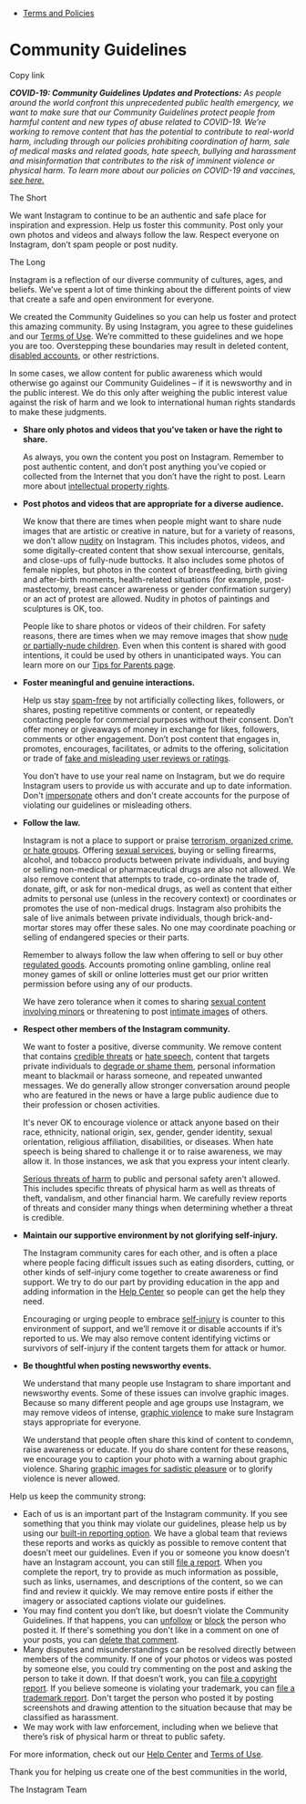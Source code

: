 *   [Terms and Policies](https://help.instagram.com/1417489251945243/?helpref=breadcrumb)

Community Guidelines
====================

Copy link

_**COVID-19: Community Guidelines Updates and Protections:** As people around the world confront this unprecedented public health emergency, we want to make sure that our Community Guidelines protect people from harmful content and new types of abuse related to COVID-19. We’re working to remove content that has the potential to contribute to real-world harm, including through our policies prohibiting coordination of harm, sale of medical masks and related goods, hate speech, bullying and harassment and misinformation that contributes to the risk of imminent violence or physical harm. To learn more about our policies on COVID-19 and vaccines, [see here.](https://help.instagram.com/697825587576762?helpref=faq_content)_

The Short

We want Instagram to continue to be an authentic and safe place for inspiration and expression. Help us foster this community. Post only your own photos and videos and always follow the law. Respect everyone on Instagram, don’t spam people or post nudity.

The Long

Instagram is a reflection of our diverse community of cultures, ages, and beliefs. We’ve spent a lot of time thinking about the different points of view that create a safe and open environment for everyone.

We created the Community Guidelines so you can help us foster and protect this amazing community. By using Instagram, you agree to these guidelines and our [Terms of Use](https://www.instagram.com/legal/terms). We’re committed to these guidelines and we hope you are too. Overstepping these boundaries may result in deleted content, [disabled accounts](https://help.instagram.com/366993040048856?helpref=faq_content), or other restrictions.

In some cases, we allow content for public awareness which would otherwise go against our Community Guidelines – if it is newsworthy and in the public interest. We do this only after weighing the public interest value against the risk of harm and we look to international human rights standards to make these judgments.

*   **Share only photos and videos that you’ve taken or have the right to share.**
    
    As always, you own the content you post on Instagram. Remember to post authentic content, and don’t post anything you’ve copied or collected from the Internet that you don’t have the right to post. Learn more about [intellectual property rights](https://help.instagram.com/126382350847838?helpref=faq_content).
    
*   **Post photos and videos that are appropriate for a diverse audience.**
    
    We know that there are times when people might want to share nude images that are artistic or creative in nature, but for a variety of reasons, we don’t allow [nudity](https://l.instagram.com/?u=https%3A%2F%2Fwww.facebook.com%2Fcommunitystandards%2Fadult_nudity_sexual_activity&e=AT1SEu8IJQcR39RjbzTewlwT1kfKm6fTSpR1kVekzajUhWM_eynzxUShUX8mVy9mLV0su-VUMR5G3KJOWmMFp6UKXfmR5fLfLUAlBsjbWsCGHJ57sg6vrTFiNRGzqNZ3btDMhbwgHhkL0wWujeaSMgFyOCZ1QnwO742_tA) on Instagram. This includes photos, videos, and some digitally-created content that show sexual intercourse, genitals, and close-ups of fully-nude buttocks. It also includes some photos of female nipples, but photos in the context of breastfeeding, birth giving and after-birth moments, health-related situations (for example, post-mastectomy, breast cancer awareness or gender confirmation surgery) or an act of protest are allowed. Nudity in photos of paintings and sculptures is OK, too.
    
    People like to share photos or videos of their children. For safety reasons, there are times when we may remove images that show [nude or partially-nude children](https://l.instagram.com/?u=https%3A%2F%2Fwww.facebook.com%2Fcommunitystandards%2Fchild_nudity_sexual_exploitation&e=AT1SEu8IJQcR39RjbzTewlwT1kfKm6fTSpR1kVekzajUhWM_eynzxUShUX8mVy9mLV0su-VUMR5G3KJOWmMFp6UKXfmR5fLfLUAlBsjbWsCGHJ57sg6vrTFiNRGzqNZ3btDMhbwgHhkL0wWujeaSMgFyOCZ1QnwO742_tA). Even when this content is shared with good intentions, it could be used by others in unanticipated ways. You can learn more on our [Tips for Parents page](https://help.instagram.com/154475974694511/?helpref=faq_content).
    
*   **Foster meaningful and genuine interactions.**
    
    Help us stay [spam-free](https://l.instagram.com/?u=https%3A%2F%2Fwww.facebook.com%2Fcommunitystandards%2Fspam&e=AT1SEu8IJQcR39RjbzTewlwT1kfKm6fTSpR1kVekzajUhWM_eynzxUShUX8mVy9mLV0su-VUMR5G3KJOWmMFp6UKXfmR5fLfLUAlBsjbWsCGHJ57sg6vrTFiNRGzqNZ3btDMhbwgHhkL0wWujeaSMgFyOCZ1QnwO742_tA) by not artificially collecting likes, followers, or shares, posting repetitive comments or content, or repeatedly contacting people for commercial purposes without their consent. Don’t offer money or giveaways of money in exchange for likes, followers, comments or other engagement. Don’t post content that engages in, promotes, encourages, facilitates, or admits to the offering, solicitation or trade of [fake and misleading user reviews or ratings](https://l.instagram.com/?u=https%3A%2F%2Fwww.facebook.com%2Fcommunitystandards%2Ffraud_deception&e=AT1SEu8IJQcR39RjbzTewlwT1kfKm6fTSpR1kVekzajUhWM_eynzxUShUX8mVy9mLV0su-VUMR5G3KJOWmMFp6UKXfmR5fLfLUAlBsjbWsCGHJ57sg6vrTFiNRGzqNZ3btDMhbwgHhkL0wWujeaSMgFyOCZ1QnwO742_tA).
    
    You don’t have to use your real name on Instagram, but we do require Instagram users to provide us with accurate and up to date information. Don't [impersonate](https://l.instagram.com/?u=https%3A%2F%2Fwww.facebook.com%2Fcommunitystandards%2Fmisrepresentation&e=AT1SEu8IJQcR39RjbzTewlwT1kfKm6fTSpR1kVekzajUhWM_eynzxUShUX8mVy9mLV0su-VUMR5G3KJOWmMFp6UKXfmR5fLfLUAlBsjbWsCGHJ57sg6vrTFiNRGzqNZ3btDMhbwgHhkL0wWujeaSMgFyOCZ1QnwO742_tA) others and don't create accounts for the purpose of violating our guidelines or misleading others.
    
*   **Follow the law.**
    
    Instagram is not a place to support or praise [terrorism, organized crime, or hate groups](https://l.instagram.com/?u=https%3A%2F%2Fwww.facebook.com%2Fcommunitystandards%2Fdangerous_individuals_organizations&e=AT1SEu8IJQcR39RjbzTewlwT1kfKm6fTSpR1kVekzajUhWM_eynzxUShUX8mVy9mLV0su-VUMR5G3KJOWmMFp6UKXfmR5fLfLUAlBsjbWsCGHJ57sg6vrTFiNRGzqNZ3btDMhbwgHhkL0wWujeaSMgFyOCZ1QnwO742_tA). Offering [sexual services](https://l.instagram.com/?u=https%3A%2F%2Fwww.facebook.com%2Fcommunitystandards%2Fsexual_solicitation&e=AT1SEu8IJQcR39RjbzTewlwT1kfKm6fTSpR1kVekzajUhWM_eynzxUShUX8mVy9mLV0su-VUMR5G3KJOWmMFp6UKXfmR5fLfLUAlBsjbWsCGHJ57sg6vrTFiNRGzqNZ3btDMhbwgHhkL0wWujeaSMgFyOCZ1QnwO742_tA), buying or selling firearms, alcohol, and tobacco products between private individuals, and buying or selling non-medical or pharmaceutical drugs are also not allowed. We also remove content that attempts to trade, co-ordinate the trade of, donate, gift, or ask for non-medical drugs, as well as content that either admits to personal use (unless in the recovery context) or coordinates or promotes the use of non-medical drugs. Instagram also prohibits the sale of live animals between private individuals, though brick-and-mortar stores may offer these sales. No one may coordinate poaching or selling of endangered species or their parts.
    
    Remember to always follow the law when offering to sell or buy other [regulated goods](https://l.instagram.com/?u=https%3A%2F%2Fwww.facebook.com%2Fcommunitystandards%2Fregulated_goods&e=AT1SEu8IJQcR39RjbzTewlwT1kfKm6fTSpR1kVekzajUhWM_eynzxUShUX8mVy9mLV0su-VUMR5G3KJOWmMFp6UKXfmR5fLfLUAlBsjbWsCGHJ57sg6vrTFiNRGzqNZ3btDMhbwgHhkL0wWujeaSMgFyOCZ1QnwO742_tA). Accounts promoting online gambling, online real money games of skill or online lotteries must get our prior written permission before using any of our products.
    
    We have zero tolerance when it comes to sharing [sexual content involving minors](https://l.instagram.com/?u=https%3A%2F%2Fwww.facebook.com%2Fcommunitystandards%2Fchild_nudity_sexual_exploitation&e=AT1SEu8IJQcR39RjbzTewlwT1kfKm6fTSpR1kVekzajUhWM_eynzxUShUX8mVy9mLV0su-VUMR5G3KJOWmMFp6UKXfmR5fLfLUAlBsjbWsCGHJ57sg6vrTFiNRGzqNZ3btDMhbwgHhkL0wWujeaSMgFyOCZ1QnwO742_tA) or threatening to post [intimate images](https://l.instagram.com/?u=https%3A%2F%2Fwww.facebook.com%2Fcommunitystandards%2Fsexual_exploitation_adults&e=AT1SEu8IJQcR39RjbzTewlwT1kfKm6fTSpR1kVekzajUhWM_eynzxUShUX8mVy9mLV0su-VUMR5G3KJOWmMFp6UKXfmR5fLfLUAlBsjbWsCGHJ57sg6vrTFiNRGzqNZ3btDMhbwgHhkL0wWujeaSMgFyOCZ1QnwO742_tA) of others.
    
*   **Respect other members of the Instagram community.**
    
    We want to foster a positive, diverse community. We remove content that contains [credible threats](https://l.instagram.com/?u=https%3A%2F%2Fwww.facebook.com%2Fcommunitystandards%2Fcredible_violence&e=AT1SEu8IJQcR39RjbzTewlwT1kfKm6fTSpR1kVekzajUhWM_eynzxUShUX8mVy9mLV0su-VUMR5G3KJOWmMFp6UKXfmR5fLfLUAlBsjbWsCGHJ57sg6vrTFiNRGzqNZ3btDMhbwgHhkL0wWujeaSMgFyOCZ1QnwO742_tA) or [hate speech](https://l.instagram.com/?u=https%3A%2F%2Fwww.facebook.com%2Fcommunitystandards%2Fhate_speech&e=AT1SEu8IJQcR39RjbzTewlwT1kfKm6fTSpR1kVekzajUhWM_eynzxUShUX8mVy9mLV0su-VUMR5G3KJOWmMFp6UKXfmR5fLfLUAlBsjbWsCGHJ57sg6vrTFiNRGzqNZ3btDMhbwgHhkL0wWujeaSMgFyOCZ1QnwO742_tA), content that targets private individuals to [degrade or shame them](https://l.instagram.com/?u=https%3A%2F%2Fwww.facebook.com%2Fcommunitystandards%2Fbullying&e=AT1SEu8IJQcR39RjbzTewlwT1kfKm6fTSpR1kVekzajUhWM_eynzxUShUX8mVy9mLV0su-VUMR5G3KJOWmMFp6UKXfmR5fLfLUAlBsjbWsCGHJ57sg6vrTFiNRGzqNZ3btDMhbwgHhkL0wWujeaSMgFyOCZ1QnwO742_tA), personal information meant to blackmail or harass someone, and repeated unwanted messages. We do generally allow stronger conversation around people who are featured in the news or have a large public audience due to their profession or chosen activities.
    
    It's never OK to encourage violence or attack anyone based on their race, ethnicity, national origin, sex, gender, gender identity, sexual orientation, religious affiliation, disabilities, or diseases. When hate speech is being shared to challenge it or to raise awareness, we may allow it. In those instances, we ask that you express your intent clearly.
    
    [Serious threats of harm](https://l.instagram.com/?u=https%3A%2F%2Fwww.facebook.com%2Fcommunitystandards%2Fcredible_violence&e=AT1SEu8IJQcR39RjbzTewlwT1kfKm6fTSpR1kVekzajUhWM_eynzxUShUX8mVy9mLV0su-VUMR5G3KJOWmMFp6UKXfmR5fLfLUAlBsjbWsCGHJ57sg6vrTFiNRGzqNZ3btDMhbwgHhkL0wWujeaSMgFyOCZ1QnwO742_tA) to public and personal safety aren't allowed. This includes specific threats of physical harm as well as threats of theft, vandalism, and other financial harm. We carefully review reports of threats and consider many things when determining whether a threat is credible.
    
*   **Maintain our supportive environment by not glorifying self-injury.**
    
    The Instagram community cares for each other, and is often a place where people facing difficult issues such as eating disorders, cutting, or other kinds of self-injury come together to create awareness or find support. We try to do our part by providing education in the app and adding information in the [Help Center](https://help.instagram.com/) so people can get the help they need.
    
    Encouraging or urging people to embrace [self-injury](https://l.instagram.com/?u=https%3A%2F%2Fwww.facebook.com%2Fcommunitystandards%2Fsuicide_self_injury_violence&e=AT1SEu8IJQcR39RjbzTewlwT1kfKm6fTSpR1kVekzajUhWM_eynzxUShUX8mVy9mLV0su-VUMR5G3KJOWmMFp6UKXfmR5fLfLUAlBsjbWsCGHJ57sg6vrTFiNRGzqNZ3btDMhbwgHhkL0wWujeaSMgFyOCZ1QnwO742_tA) is counter to this environment of support, and we’ll remove it or disable accounts if it’s reported to us. We may also remove content identifying victims or survivors of self-injury if the content targets them for attack or humor.
    
*   **Be thoughtful when posting newsworthy events.**
    
    We understand that many people use Instagram to share important and newsworthy events. Some of these issues can involve graphic images. Because so many different people and age groups use Instagram, we may remove videos of intense, [graphic violence](https://l.instagram.com/?u=https%3A%2F%2Fwww.facebook.com%2Fcommunitystandards%2Fgraphic_violence&e=AT1SEu8IJQcR39RjbzTewlwT1kfKm6fTSpR1kVekzajUhWM_eynzxUShUX8mVy9mLV0su-VUMR5G3KJOWmMFp6UKXfmR5fLfLUAlBsjbWsCGHJ57sg6vrTFiNRGzqNZ3btDMhbwgHhkL0wWujeaSMgFyOCZ1QnwO742_tA) to make sure Instagram stays appropriate for everyone.
    
    We understand that people often share this kind of content to condemn, raise awareness or educate. If you do share content for these reasons, we encourage you to caption your photo with a warning about graphic violence. Sharing [graphic images for sadistic pleasure](https://l.instagram.com/?u=https%3A%2F%2Fwww.facebook.com%2Fcommunitystandards%2Fcruel_insensitive&e=AT1SEu8IJQcR39RjbzTewlwT1kfKm6fTSpR1kVekzajUhWM_eynzxUShUX8mVy9mLV0su-VUMR5G3KJOWmMFp6UKXfmR5fLfLUAlBsjbWsCGHJ57sg6vrTFiNRGzqNZ3btDMhbwgHhkL0wWujeaSMgFyOCZ1QnwO742_tA) or to glorify violence is never allowed.
    

Help us keep the community strong:

*   Each of us is an important part of the Instagram community. If you see something that you think may violate our guidelines, please help us by using our [built-in reporting option](https://help.instagram.com/165828726894770?helpref=faq_content). We have a global team that reviews these reports and works as quickly as possible to remove content that doesn’t meet our guidelines. Even if you or someone you know doesn’t have an Instagram account, you can still [file a report](https://help.instagram.com/contact/383679321740945). When you complete the report, try to provide as much information as possible, such as links, usernames, and descriptions of the content, so we can find and review it quickly. We may remove entire posts if either the imagery or associated captions violate our guidelines.
*   You may find content you don’t like, but doesn’t violate the Community Guidelines. If that happens, you can [unfollow](https://help.instagram.com/286340048138725?helpref=faq_content) or [block](https://help.instagram.com/426700567389543/?helpref=faq_content) the person who posted it. If there's something you don't like in a comment on one of your posts, you can [delete that comment](https://help.instagram.com/289098941190483?helpref=faq_content).
*   Many disputes and misunderstandings can be resolved directly between members of the community. If one of your photos or videos was posted by someone else, you could try commenting on the post and asking the person to take it down. If that doesn’t work, you can [file a copyright report](https://help.instagram.com/126382350847838?helpref=faq_content). If you believe someone is violating your trademark, you can [file a trademark report](https://help.instagram.com/222826637847963?helpref=faq_content). Don't target the person who posted it by posting screenshots and drawing attention to the situation because that may be classified as harassment.
*   We may work with law enforcement, including when we believe that there’s risk of physical harm or threat to public safety.

For more information, check out our [Help Center](https://help.instagram.com/) and [Terms of Use](https://l.instagram.com/?u=http%3A%2F%2Finstagram.com%2Flegal%2Fterms%2F%23&e=AT1SEu8IJQcR39RjbzTewlwT1kfKm6fTSpR1kVekzajUhWM_eynzxUShUX8mVy9mLV0su-VUMR5G3KJOWmMFp6UKXfmR5fLfLUAlBsjbWsCGHJ57sg6vrTFiNRGzqNZ3btDMhbwgHhkL0wWujeaSMgFyOCZ1QnwO742_tA).

Thank you for helping us create one of the best communities in the world,

The Instagram Team